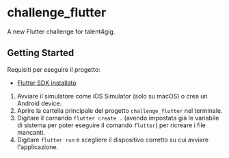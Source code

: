 # challenge_flutter

A new Flutter challenge for talent4gig.

## Getting Started

Requisiti per eseguire il progetto:
- [Flutter SDK installato](https://flutter.dev/docs/get-started/install)

1. Avviare il simulatore come iOS Simulator (solo su macOS) o crea un Android device.
2. Aprire la cartella principale del progetto `challenge_flutter` nel terminale.
3. Digitare il comando `flutter create .` (avendo impostata già le variabile di sistema per poter eseguire il comando `flutter`) per ricreare i file mancanti.
4. Digitare `flutter run` e scegliere il dispositivo corretto su cui avviare l'applicazione.
